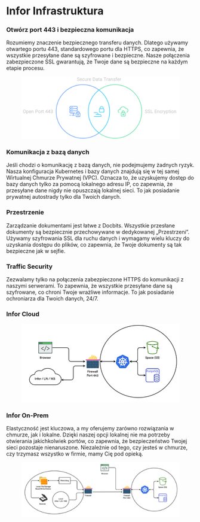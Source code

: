# Infor Infrastruktura

### Otwórz port 443 i bezpieczna komunikacja

Rozumiemy znaczenie bezpiecznego transferu danych. Dlatego używamy otwartego portu 443, standardowego portu dla HTTPS, co zapewnia, że wszystkie przesyłane dane są szyfrowane i bezpieczne. Nasze połączenia zabezpieczone SSL gwarantują, że Twoje dane są bezpieczne na każdym etapie procesu.

<figure><img src="../.gitbook/assets/inforInfratructure1.svg" alt=""><figcaption></figcaption></figure>

### Komunikacja z bazą danych

Jeśli chodzi o komunikację z bazą danych, nie podejmujemy żadnych ryzyk. Nasza konfiguracja Kubernetes i bazy danych znajdują się w tej samej Wirtualnej Chmurze Prywatnej (VPC). Oznacza to, że uzyskujemy dostęp do bazy danych tylko za pomocą lokalnego adresu IP, co zapewnia, że przesyłane dane nigdy nie opuszczają lokalnej sieci. To jak posiadanie prywatnej autostrady tylko dla Twoich danych.

### Przestrzenie

Zarządzanie dokumentami jest łatwe z Docbits. Wszystkie przesłane dokumenty są bezpiecznie przechowywane w dedykowanej „Przestrzeni”. Używamy szyfrowania SSL dla ruchu danych i wymagamy wielu kluczy do uzyskania dostępu do plików, co zapewnia, że Twoje dokumenty są tak bezpieczne jak w sejfie.

### Traffic Security

Zezwalamy tylko na połączenia zabezpieczone HTTPS do komunikacji z naszymi serwerami. To zapewnia, że wszystkie przesyłane dane są szyfrowane, co chroni Twoje wrażliwe informacje. To jak posiadanie ochroniarza dla Twoich danych, 24/7.

### Infor Cloud

<figure><img src="../.gitbook/assets/inforInrastructure2.webp" alt=""><figcaption></figcaption></figure>

### Infor On-Prem

Elastyczność jest kluczowa, a my oferujemy zarówno rozwiązania w chmurze, jak i lokalne. Dzięki naszej opcji lokalnej nie ma potrzeby otwierania jakichkolwiek portów, co zapewnia, że bezpieczeństwo Twojej sieci pozostaje nienaruszone. Niezależnie od tego, czy jesteś w chmurze, czy trzymasz wszystko w firmie, mamy Cię pod opieką.

<figure><img src="../.gitbook/assets/inforInfrastructure3.webp" alt=""><figcaption></figcaption></figure>
